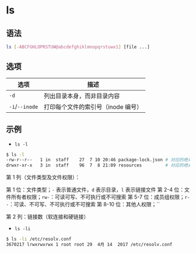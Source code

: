 # ls

## 语法

```sh
ls [-ABCFGHLOPRSTUW@abcdefghiklmnopqrstuwx1] [file ...]
```

## 选项

| 选项           | 描述                               |
| -------------- | ---------------------------------- |
| `-d`           | 列出目录本身，而非目录内容         |
| `-i`/`--inode` | 打印每个文件的索引号（inode 编号） |

## 示例

* `ls -l`

```sh
$ ls -l
-rw-r--r--   1 in  staff    27  7 10 20:46 package-lock.json # 对应的绝对模式是 644
drwxr-xr-x   3 in  staff    96  7  8 21:09 resources         # 对应的绝对模式是 755
```

第 1 列（文件类型及文件权限）：

第 1 位：文件类型；`-` 表示普通文件，`d` 表示目录，`l` 表示链接文件
第 2-4 位：文件所有者权限；`rw-`：可读可写、不可执行或不可搜索
第 5-7 位：成员组权限；`r--`：可读、不可写、不可执行或不可搜索
第 8-10 位：其他人权限；``

第 2 列：链接数（软连接和硬链接）

* `ls -li`

```sh
$ ls -li /etc/resolv.conf
3670217 lrwxrwxrwx 1 root root 29  4月 14  2017 /etc/resolv.conf
```